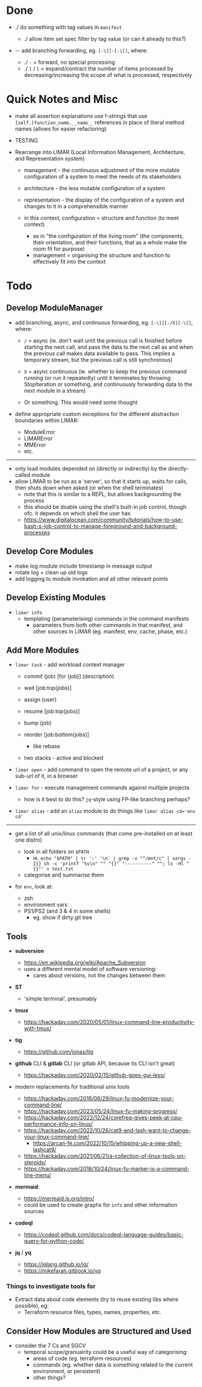 # Done

- ./ do something with tag values in `manifest`
  - ./ allow item set spec filter by tag value (or can it already to this?)

- -- add branching forwarding, eg. `[-\]]-[-\[]`, where:
  - ./ `-` = forward, no special processing
  - ./ `]` / `[` = expand/contract the number of items processed by decreasing/increasing the scope of what is processed, respectively

# Quick Notes and Misc

- make all assertion explanations use f-strings that use `[self.]function_name.__name__` references in place of literal method names (allows for easier refactoring)
- TESTING

- Rearrange into LIMAR (Local Information Management, Architecture, and Representation system)
  - management - the continuous adjustment of the more mutable configuration of a system to meet the needs of its stakeholders
  - architecture - the less mutable configuration of a system
  - representation - the display of the configuration of a system and changes to it in a comprehensible manner

  - in this context, configuration = structure and function (to meet context)
    - as in "the configuration of the living room" (the components, their orientation, and their functions, that as a whole make the room fit for purpose)
    - management = organising the structure and function to effectively fit into the context

# Todo

## Develop ModuleManager

- add branching, async, and continuous forwarding, eg. `[-\]][-/X][-\[]`, where:
  - `/` = async (ie. don't wait until the previous call is finished before starting the next call, and pass the data to the next call as and when the previous call makes data available to pass. This implies a temporary stream, but the previous call is still synchronous)
  - `X` = async continuous (ie. whether to keep the previous command running (or run it repeatedly) until it terminates by throwing StopIteration or something, and continuously forwarding data to the next module in a stream)

  - Or something. This would need some thought

- define appropriate custom exceptions for the different abstraction boundaries within LIMAR:
  - ModuleError
  - LIMARError
  - MMError
  - etc.

---

- only load modules depended on (directly or indirectly) by the directly-called module
- allow LIMAR to be run as a 'server', so that it starts up, waits for calls, then shuts down when asked (or when the shell terminates)
  - note that this is similar to a REPL, but allows backgrounding the process
  - this should be doable using the shell's built-in job control, though ofc. it depends on which shell the user has
  - https://www.digitalocean.com/community/tutorials/how-to-use-bash-s-job-control-to-manage-foreground-and-background-processes

## Develop Core Modules

- make log module include timestamp in message output
- rotate log + clean up old logs
- add logging to module invokation and all other relevant points

## Develop Existing Modules

- `limar info`
  - templating (perameterising) commands in the command manifests
    - parameters from both other commands in that manifest, and other sources in LIMAR (eg. manifest, env, cache, phase, etc.)

## Add More Modules

- `limar task` - add workload context manager
  - commit (job) [for (job)] (description)
  - wait [job:top(jobs)]
  - assign (user)
  - resume [job:top(jobs)]
  - bump (job)
  - reorder [job:bottom(jobs)]
    - like rebase

  - two stacks - active and blocked

- `limar open` - add command to open the remote url of a project, or any sub-url of it, in a browser

- `limar for` - execute management commands against multiple projects
  - how is it best to do this? `jq`-style using FP-like branching perhaps?

- `limar alias` - add an `alias` module to do things like `limar alias cd='env cd'`

---

- get a list of all unix/linux commands (that come pre-installed on at least one distro)
  - look in all folders on `$PATH`
    - ie. `echo "$PATH" | tr ':' '\n' | grep -v "^/mnt/c" | xargs -I{} sh -c 'printf "%s\n" "" "{}" "----------" ""; ls -Hl "{}"' > test.txt`
  - categorise and summarise them

- for `env`, look at:
  - zsh
  - environment vars
  - PS1/PS2 (and 3 & 4 in some shells)
    - eg. show if dirty git tree

## Tools

- **subversion**
  - https://en.wikipedia.org/wiki/Apache_Subversion
  - uses a different mental model of software versioning:
    - cares about versions, not the changes between them

- **ST**
  - 'simple terminal', presumably

- **tmux**
  - https://hackaday.com/2020/05/01/linux-command-line-productivity-with-tmux/

- **tig**
  - https://github.com/jonas/tig

- **github** CLI & **gitlab** CLI (or gitlab API, because its CLI isn't great)
  - https://hackaday.com/2020/02/15/github-goes-gui-less/

- modern replacements for traditional unix tools
  - https://hackaday.com/2018/08/29/linux-fu-modernize-your-command-line/
  - https://hackaday.com/2023/05/24/linux-fu-making-progress/
  - https://hackaday.com/2022/12/24/corefreq-gives-peek-at-cpu-performance-info-on-linux/
  - https://hackaday.com/2022/10/26/cat9-and-lash-want-to-change-your-linux-command-line/
    - https://arcan-fe.com/2022/10/15/whipping-up-a-new-shell-lashcat9/
  - https://hackaday.com/2021/06/21/a-collection-of-linux-tools-on-steroids/
  - https://hackaday.com/2018/10/24/linux-fu-marker-is-a-command-line-menu/

- **mermaid**:
  - https://mermaid.js.org/intro/
  - could be used to create graphs for `info` and other information sources

- **codeql**
  - https://codeql.github.com/docs/codeql-language-guides/basic-query-for-python-code/

- **jq** / **yq**
  - https://jqlang.github.io/jq/
  - https://mikefarah.gitbook.io/yq

### Things to investigate tools for

- Extract data about code elements (try to reuse existing libs where possible), eg:
  - Terraform resource files, types, names, properties, etc.

## Consider How Modules are Structured and Used

- consider the 7 Cs and SGCV
  - temporal scope/granualrity could be a useful way of categorising:
    - areas of code (eg. terraform resources)
    - commands (eg. whether data is something related to the current environment, or persistent)
    - other things?
